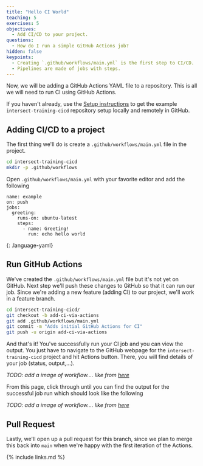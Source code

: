 ```yaml
---
title: "Hello CI World"
teaching: 5
exercises: 5 
objectives:
  - Add CI/CD to your project.
questions:
  - How do I run a simple GitHub Actions job?
hidden: false
keypoints:
  - Creating `.github/workflows/main.yml` is the first step to CI/CD.
  - Pipelines are made of jobs with steps.
---
```


Now, we will be adding a GitHub Actions YAML file to a repository.
This is all we will need to run CI using GitHub Actions.

If you haven't already, use the [Setup instructions](/setup.md)
to get the example `intersect-training-cicd` repository setup locally
and remotely in GitHub.

## Adding CI/CD to a project

The first thing we'll do is create a `.github/workflows/main.yml` file in the project.
```bash
cd intersect-training-cicd
mkdir -p .github/workflows
```

Open `.github/workflows/main.yml` with your favorite editor and add the following
~~~
name: example
on: push
jobs:
  greeting:
    runs-on: ubuntu-latest
    steps:
      - name: Greeting!
        run: echo hello world
~~~
{: .language-yaml}

## Run GitHub Actions

We've created the `.github/workflows/main.yml` file but it's not yet on GitHub.
Next step we'll push these changes to GitHub so that it can run our job.
Since we're adding a new feature (adding CI) to our project, we'll work in a feature branch.

```bash
cd intersect-training-cicd/
git checkout -b add-ci-via-actions
git add .github/workflows/main.yml
git commit -m "Adds initial GitHub Actions for CI"
git push -u origin add-ci-via-actions
```

And that's it!
You've successfully run your CI job and you can view the output.
You just have to navigate to the GitHub webpage for the `intersect-training-cicd` project
and hit Actions button.
There, you will find details of your job (status, output,...).

*TODO: add a image of workflow.... like from [here](https://hsf-training.github.io/hsf-training-cicd-github/07-hello-world-ci/index.html)*

From this page, click through until you can find the output for the successful job run which should look like the following

*TODO: add a image of workflow.... like from [here](https://hsf-training.github.io/hsf-training-cicd-github/07-hello-world-ci/index.html)*

## Pull Request

Lastly, we'll open up a pull request for this branch, since we plan to merge this back into `main` when we're happy with the first iteration of the Actions.

{% include links.md %}
